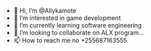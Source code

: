 - 👋 Hi, I’m @Allykamote
- 👀 I’m interested in game development
- 🌱 I’m currently learning software engineering
- 💞️ I’m looking to collaborate on ALX program...
- 📫 How to reach me no +255687163555

<!---
Allykamote/Allykamote is a ✨ special ✨ repository because its `README.md` (this file) appears on your GitHub profile.
You can click the Preview link to take a look at your changes.
--->
